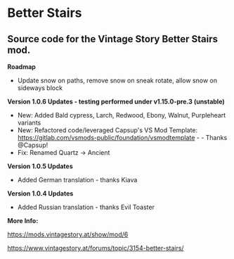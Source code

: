 # Better Stairs
<h2>Source code for the Vintage Story Better Stairs mod.</h2>

**Roadmap**

- Update snow on paths, remove snow on sneak rotate, allow snow on sideways block

**Version 1.0.6 Updates - testing performed under v1.15.0-pre.3 (unstable)**

- New: Added Bald cypress, Larch, Redwood, Ebony, Walnut, Purpleheart variants
- New: Refactored code/leveraged Capsup's VS Mod Template: https://gitlab.com/vsmods-public/foundation/vsmodtemplate - - Thanks @Capsup!
- Fix: Renamed Quartz -> Ancient

**Version 1.0.5 Updates**

- Added German translation - thanks Kiava

**Version 1.0.4 Updates**

- Added Russian translation - thanks Evil Toaster


**More Info:**

https://mods.vintagestory.at/show/mod/6

https://www.vintagestory.at/forums/topic/3154-better-stairs/
